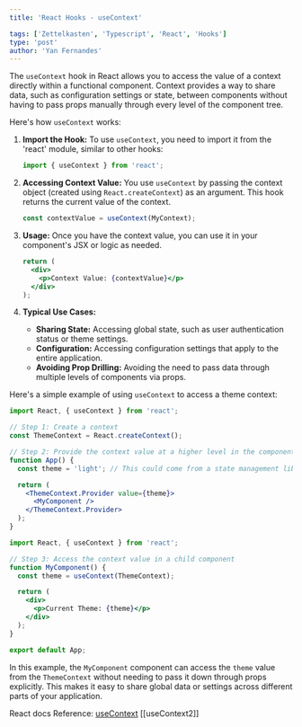 ```yaml
---
title: 'React Hooks - useContext'

tags: ['Zettelkasten', 'Typescript', 'React', 'Hooks']
type: 'post'
author: 'Yan Fernandes'
---
```


The `useContext` hook in React allows you to access the value of a context directly within a functional component.
Context provides a way to share data, such as configuration settings or state, between components without having to pass
props manually through every level of the component tree.

Here's how `useContext` works:

1. **Import the Hook:** To use `useContext`, you need to import it from the 'react' module, similar to other hooks:

   ```jsx
   import { useContext } from 'react';
   ```

2. **Accessing Context Value:** You use `useContext` by passing the context object (created using `React.createContext`)
   as an argument. This hook returns the current value of the context.

   ```jsx
   const contextValue = useContext(MyContext);
   ```

3. **Usage:** Once you have the context value, you can use it in your component's JSX or logic as needed.

   ```jsx
   return (
     <div>
       <p>Context Value: {contextValue}</p>
     </div>
   );
   ```

4. **Typical Use Cases:**
   - **Sharing State:** Accessing global state, such as user authentication status or theme settings.
   - **Configuration:** Accessing configuration settings that apply to the entire application.
   - **Avoiding Prop Drilling:** Avoiding the need to pass data through multiple levels of components via props.

Here's a simple example of using `useContext` to access a theme context:

```jsx
import React, { useContext } from 'react';

// Step 1: Create a context
const ThemeContext = React.createContext();

// Step 2: Provide the context value at a higher level in the component tree
function App() {
  const theme = 'light'; // This could come from a state management library or other source

  return (
    <ThemeContext.Provider value={theme}>
      <MyComponent />
    </ThemeContext.Provider>
  );
}
```

```jsx
import React, { useContext } from 'react';

// Step 3: Access the context value in a child component
function MyComponent() {
  const theme = useContext(ThemeContext);

  return (
    <div>
      <p>Current Theme: {theme}</p>
    </div>
  );
}

export default App;
```

In this example, the `MyComponent` component can access the `theme` value from the `ThemeContext` without needing to
pass it down through props explicitly. This makes it easy to share global data or settings across different parts of
your application.

React docs Reference: [useContext](https://react.dev/reference/react/useContext) [[useContext2]]
